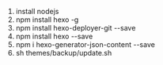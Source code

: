 1. install nodejs
2. npm install hexo -g
3. npm install hexo-deployer-git --save
4. npm install hexo --save
5. npm i hexo-generator-json-content --save
6. sh themes/backup/update.sh
